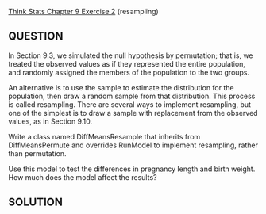 [Think Stats Chapter 9 Exercise 2](http://greenteapress.com/thinkstats2/html/thinkstats2010.html#toc90) (resampling)

## QUESTION
In Section 9.3, we simulated the null hypothesis by permutation; that is, we treated the observed values as if they represented the entire population, and randomly assigned the members of the population to the two groups.

An alternative is to use the sample to estimate the distribution for the population, then draw a random sample from that distribution. This process is
called resampling. There are several ways to implement resampling, but one of the simplest is to draw a sample with replacement from the observed values, as in Section 9.10.

Write a class named DiffMeansResample that inherits from DiffMeansPermute and overrides RunModel to implement resampling, rather than permutation.

Use this model to test the differences in pregnancy length and birth weight. How much does the model affect the results?


## SOLUTION

